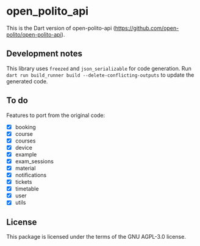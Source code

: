 # open_polito_api

This is the Dart version of open-polito-api (https://github.com/open-polito/open-polito-api).

## Development notes

This library uses `freezed` and `json_serializable` for code generation. Run `dart run build_runner build --delete-conflicting-outputs` to update the generated code.

## To do

Features to port from the original code:

- [x] booking
- [x] course
- [x] courses
- [x] device
- [x] example
- [x] exam_sessions
- [x] material
- [x] notifications
- [x] tickets
- [x] timetable
- [x] user
- [x] utils

## License

This package is licensed under the terms of the GNU AGPL-3.0 license.
